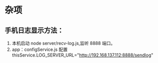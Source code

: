 # 杂项

## 手机日志显示方法：

1. 本机启动 node server/recv-log.js,监听 8888 端口。
2. app：configService.js 配置 thisService.LOG_SERVER_URL="<http://192.168.137.112:8888/sendlog>"
